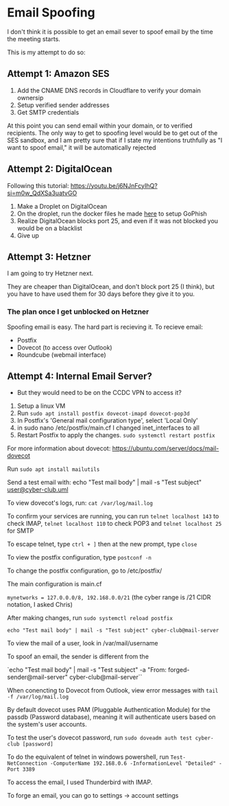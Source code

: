 # Email Spoofing
I don't think it is possible to get an email sever to spoof email by the time the meeting starts. 

This is my attempt to do so:

## Attempt 1: Amazon SES
1. Add the CNAME DNS records in Cloudflare to verify your domain ownersip
2. Setup verified sender addresses
3. Get SMTP credentials

At this point you can send email within your domain, or to verified recipients. 
The only way to get to spoofing level would be to get out of the SES sandbox, and I am pretty sure that if I state my intentions truthfully as "I want to spoof email," it will be automatically rejected

## Attempt 2: DigitalOcean
Following this tutorial: <https://youtu.be/j6NJnFcyIhQ?si=m0w_QdXSa3uatvGO>

1. Make a Droplet on DigitalOcean
2. On the droplet, run the docker files he made [here](https://github.com/6point6/mail-spoofer) to setup GoPhish
3. Realize DigitalOcean blocks port 25, and even if it was not blocked you would be on a blacklist
4. Give up

## Attempt 3: Hetzner
I am going to try Hetzner next. 

They are cheaper than DigitalOcean, and don't block port 25 (I think), but you have to have used them for 30 days before they give it to you.

### The plan once I get unblocked on Hetzner
Spoofing email is easy. The hard part is recieving it. 
To recieve email:
+ Postfix
+ Dovecot (to access over Outlook)
+ Roundcube (webmail interface)

## Attempt 4: Internal Email Server?
+ But they would need to be on the CCDC VPN to access it?
1. Setup a linux VM
2. Run `sudo apt install postfix dovecot-imapd dovecot-pop3d`
3. In Postfix's 'General mail configuration type', select 'Local Only'
4. in sudo nano /etc/postfix/main.cf I changed inet_interfaces to all
5. Restart Postfix to apply the changes. `sudo systemctl restart postfix`

For more information about dovecot:
<https://ubuntu.com/server/docs/mail-dovecot>

Run `sudo apt install mailutils`

Send a test email with: echo "Test mail body" | mail -s "Test subject" user@cyber-club.uml

To view dovecot's logs, run: `cat /var/log/mail.log`

To confirm your services are running, you can run 
`telnet localhost 143` to check IMAP, `telnet localhost 110` to check POP3
and `telnet localhost 25` for SMTP

To escape telnet, type `ctrl + ]` then at the new prompt, type `close`

To view the postfix configuration, type `postconf -n`

To change the postfix configuration, go to /etc/postfix/

The main configuration is main.cf

`mynetworks = 127.0.0.0/8, 192.168.0.0/21` (the cyber range is /21 CIDR notation, I asked Chris)

After making changes, run `sudo systemctl reload postfix`

`echo "Test mail body" | mail -s "Test subject" cyber-club@mail-server`

To view the mail of a user, look in /var/mail/username

To spoof an email, the sender is different from the 

`echo "Test mail body" | mail -s "Test subject" -a "From: forged-sender@mail-server" cyber-club@mail-server``

When conencting to Dovecot from Outlook, view error messages with
`tail -f /var/log/mail.log`

By default dovecot uses PAM (Pluggable Authentication Module) for the passdb (Password database), meaning it will authenticate users based on the system's user accounts.

To test the user's dovecot password, run `sudo doveadm auth test cyber-club [password]`

To do the equivalent of telnet in windows powershell, run `Test-NetConnection -ComputerName 192.168.0.6 -InformationLevel "Detailed" -Port 3389`

To access the email, I used Thunderbird with IMAP.

To forge an email, you can go to settings -> account settings




